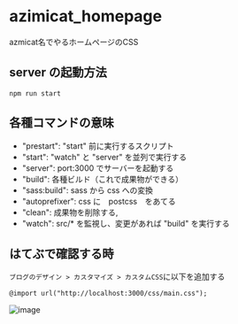 # azimicat_homepage
azmicat名でやるホームページのCSS

## server の起動方法
```
npm run start
```

## 各種コマンドの意味

- "prestart": "start" 前に実行するスクリプト
- "start": "watch" と "server" を並列で実行する
- "server": port:3000 でサーバーを起動する
- "build": 各種ビルド（これで成果物ができる）
- "sass:build": sass から css への変換
- "autoprefixer": css に　postcss　をあてる
- "clean": 成果物を削除する,
- "watch": src/* を監視し、変更があれば "build" を実行する

## はてぶで確認する時
`ブログのデザイン > カスタマイズ > カスタムCSS`に以下を追加する
```
@import url("http://localhost:3000/css/main.css");
```
![image](https://user-images.githubusercontent.com/15308284/78985565-0e97d900-7b64-11ea-82e7-a6be37be52d3.png)
